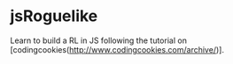# jsRoguelike
Learn to build a RL in JS following the tutorial on [codingcookies(http://www.codingcookies.com/archive/)].
